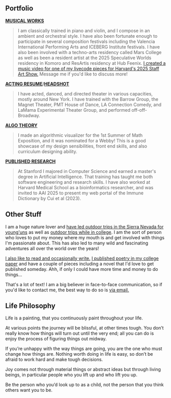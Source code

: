## Portfolio

[**MUSICAL WORKS**](https://soundcloud.com/nicolai-the-creative) 
> I am classically trained in piano and violin, and I compose in an ambient and orchestral style. I have also been fortunate enough to participate in several composition festivals including the Valencia International Performing Arts and ICEBERG Institute festivals. I have also been involved with a techno-arts residency called Mars College as well as been a resident artist at the 2025 Speculative Worlds residency in Komoro and ResArtis residency at Hub Feenix. [I created a music video for one of my livecode pieces for Harvard's 2025 Staff Art Show.](https://youtu.be/zSz371JFmv8?si=MQzrTkCV1EvgzHgH) Message me if you'd like to discuss more! 

[**ACTING RESUME**](https://drive.google.com/file/d/1nnquDaVWkyvAtYG0D7AVxjXnjeUU-r-D/view?usp=sharing)/[**HEADSHOT**](./img/headshot-alternate.jpg)
> I have acted, danced, and directed theater in various capacities, mostly around New York. I have trained with the Barrow Group, the Magnet Theater, PMT House of Dance, LA Connection Comedy, and LaMama Experimental Theater Group, and performed off-off-Broadway. 

[**ALGO THEORY**](https://ncolai.github.io/algo-theory/) 
> I made an algorithmic visualizer for the 1st Summer of Math Exposition, and it was nominated for a Webby! This is a good showcase of my design sensibilities, front end skills, and also curriculum designing ability. 

[**PUBLISHED RESEARCH**](https://arxiv.org/search/cs?searchtype=author&query=Lai%2C+Nicholas) 
> At Stanford I majored in Computer Science and earned a master's degree in Artificial Intelligence. That training has taught me both software engineering and research skills. I have also worked at Harvard Medical School as a bioinformatics researcher, and was invited to AAI 2025 to present my web portal of the Immune Dictionary by Cui et al (2023). 

## Other Stuff

I am a huge nature lover and [have led outdoor trips in the Sierra Nevada for young'uns](https://www.sierranevadajourneys.org) as well as [outdoor trips while in college](https://rec.stanford.edu/adventure/stanford-pre-orientation-trips-spot). I am the sort of person who loves to put my money where my mouth is and get involved with things I'm passionate about. This has also led to many wild and fascinating adventures all over the world over the years! 

[I also like to read and occasionally write.](https://www.goodreads.com/user/show/139899437-nick) [I published poetry in my college paper](https://stanforddaily.com/2021/04/04/ode-to-my-kindle/) and have a couple of pieces including a novel that I'd love to get published someday. Ahh, if only I could have more time and money to do things...

That's a lot of text! I am a big believer in face-to-face communication, so if you'd like to contact me, the best way to do so is [via email.](mailto:nicolaithecreative@gmail.com)

## Life Philosophy

Life is a painting, that you continuously paint throughout your life.

At various points the journey will be blissful, at other times tough. You don’t really know how things will turn out until the very end; all you can do is enjoy the process of figuring things out midway.

If you’re unhappy with the way things are going, you are the one who must change how things are. Nothing worth doing in life is easy, so don’t be afraid to work hard and make tough decisions.

Joy comes not through material things or abstract ideas but through living beings, in particular people who you lift up and who lift you up.

Be the person who you’d look up to as a child, not the person that you think others want you to be.

